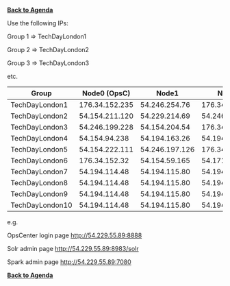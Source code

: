 **[Back to Agenda](./../README.md)**


Use the following IPs:  

Group 1 => TechDayLondon1  

Group 2 => TechDayLondon2 

Group 3 => TechDayLondon3

etc.

|  Group          |  Node0 (OpsC)  |  Node1         | Node2          |  
|-----------------|----------------|----------------|----------------|
| TechDayLondon1  | 176.34.152.235 | 54.246.254.76  | 176.34.139.166 | - u
| TechDayLondon2  | 54.154.211.120 | 54.229.214.69  | 54.246.249.82  | - u  
| TechDayLondon3  | 54.246.199.228 | 54.154.204.54  | 176.34.151.81  | - u
| TechDayLondon4  | 54.154.94.238  | 54.194.163.26  | 54.194.233.194 | - u  
| TechDayLondon5  | 54.154.222.111 | 54.246.197.126 | 176.34.158.150 | - u 
| TechDayLondon6  | 176.34.152.32  | 54.154.59.165  | 54.171.139.46  | - u
| TechDayLondon7  | 54.194.114.48  | 54.194.115.80  | 54.194.99.46   |  
| TechDayLondon8  | 54.194.114.48  | 54.194.115.80  | 54.194.99.46   | 
| TechDayLondon9  | 54.194.114.48  | 54.194.115.80  | 54.194.99.46   | 
| TechDayLondon10 | 54.194.114.48  | 54.194.115.80  | 54.194.99.46   | 

e.g.

OpsCenter login page
http://54.229.55.89:8888

Solr admin page
http://54.229.55.89:8983/solr

Spark admin page
http://54.229.55.89:7080

**[Back to Agenda](./../README.md)**
